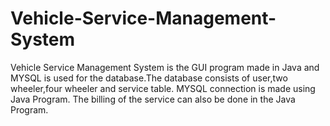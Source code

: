 # Vehicle-Service-Management-System
Vehicle Service Management System is the GUI program made in Java and MYSQL is used for the database.The database consists of user,two wheeler,four wheeler and service table. MYSQL connection is made using Java Program.
The billing of the service can also be done in the Java Program.
